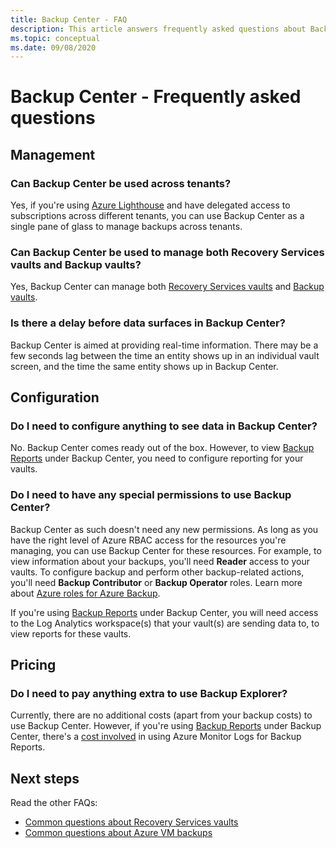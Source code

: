 ```yaml
---
title: Backup Center - FAQ
description: This article answers frequently asked questions about Backup Center
ms.topic: conceptual
ms.date: 09/08/2020
---
```


# Backup Center - Frequently asked questions

## Management

### Can Backup Center be used across tenants?

Yes, if you're using [Azure Lighthouse](../lighthouse/overview.md) and have delegated access to subscriptions across different tenants, you can use Backup Center as a single pane of glass to manage backups across tenants.

### Can Backup Center be used to manage both Recovery Services vaults and Backup vaults?

Yes, Backup Center can manage both [Recovery Services vaults](./backup-azure-recovery-services-vault-overview.md) and [Backup vaults](backup-vault-overview.md).

### Is there a delay before data surfaces in Backup Center?

Backup Center is aimed at providing real-time information. There may be a few seconds lag between the time an entity shows up in an individual vault screen, and the time the same entity shows up in Backup Center.

## Configuration

### Do I need to configure anything to see data in Backup Center?

No. Backup Center comes ready out of the box. However, to view [Backup Reports](./configure-reports.md) under Backup Center, you need to configure reporting for your vaults.

### Do I need to have any special permissions to use Backup Center?

Backup Center as such doesn't need any new permissions. As long as you have the right level of Azure RBAC access for the resources you're managing, you can use Backup Center for these resources. For example, to view information about your backups, you'll need **Reader** access to your vaults. To configure backup and perform other backup-related actions, you'll need **Backup Contributor** or **Backup Operator** roles. Learn more about [Azure roles for Azure Backup](./backup-rbac-rs-vault.md). 

If you're using [Backup Reports](./configure-reports.md) under Backup Center, you will need access to the Log Analytics workspace(s) that your vault(s) are sending data to, to view reports for these vaults.

## Pricing

### Do I need to pay anything extra to use Backup Explorer?

Currently, there are no additional costs (apart from your backup costs) to use Backup Center. However, if you're using [Backup Reports](./configure-reports.md) under Backup Center, there's a [cost involved](https://azure.microsoft.com/pricing/details/monitor/) in using Azure Monitor Logs for Backup Reports.

## Next steps

Read the other FAQs:

* [Common questions about Recovery Services vaults](./backup-azure-backup-faq.md)
* [Common questions about Azure VM backups](./backup-azure-vm-backup-faq.md)